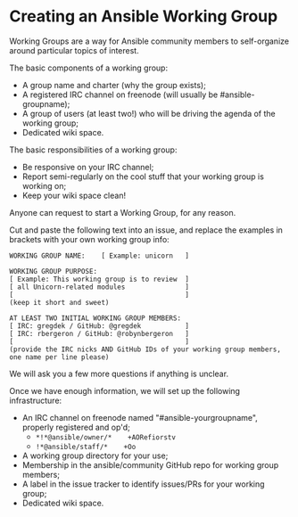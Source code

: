 # Creating an Ansible Working Group

Working Groups are a way for Ansible community members to self-organize around particular topics of interest.

The basic components of a working group:
* A group name and charter (why the group exists);
* A registered IRC channel on freenode (will usually be #ansible-groupname);
* A group of users (at least two!) who will be driving the agenda of the working group;
* Dedicated wiki space.

The basic responsibilities of a working group:
* Be responsive on your IRC channel;
* Report semi-regularly on the cool stuff that your working group is working on;
* Keep your wiki space clean!

Anyone can request to start a Working Group, for any reason. 

Cut and paste the following text into an issue, and replace the examples in brackets
with your own working group info:

```
WORKING GROUP NAME:    [ Example: unicorn   ]

WORKING GROUP PURPOSE:
[ Example: This working group is to review  ]
[ all Unicorn-related modules               ]
[                                           ]
(keep it short and sweet)

AT LEAST TWO INITIAL WORKING GROUP MEMBERS:
[ IRC: gregdek / GitHub: @gregdek           ]
[ IRC: rbergeron / GitHub: @robynbergeron   ]
[                                           ]
(provide the IRC nicks AND GitHub IDs of your working group members, one name per line please)
```

We will ask you a few more questions if anything is unclear.

Once we have enough information, we will set up the following infrastructure:
* An IRC channel on freenode named "#ansible-yourgroupname", properly registered and op'd;
  * `*!*@ansible/owner/*    +AORefiorstv`
  * `!*@ansible/staff/*    +Oo`
* A working group directory for your use;
* Membership in the ansible/community GitHub repo for working group members;
* A label in the issue tracker to identify issues/PRs for your working group;
* Dedicated wiki space.
